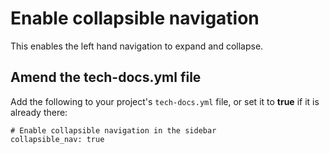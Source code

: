 # Enable collapsible navigation

This enables the left hand navigation to expand and collapse.

## Amend the tech-docs.yml file

Add the following to your project's `tech-docs.yml` file, or set it to __true__ if it is already there:

```
# Enable collapsible navigation in the sidebar
collapsible_nav: true
```
